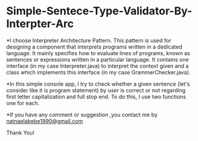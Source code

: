 # Simple-Sentece-Type-Validator-By-Interpter-Arc
*I choose Interpreter Architecture Pattern. This pattern is used for designing a component that interprets programs written in a dedicated language.
 It mainly specifies how to evaluate lines of programs, known as sentences or expressions written in a particular language.
 It contains one interface (in my case Interpreter.java) to interpret the context given and a class which implements this interface (in my case GrammerChecker.java).

*In this simple console app, I try to check whether a given sentence (let's consider like it is program statement) by user is correct or not regarding first letter capitalization and full stop end.
 To do this, I use two functions one for each.

*If you have any comment or suggestion ,you contact me by natnaelabebe1990@gmail.com



Thank You!
